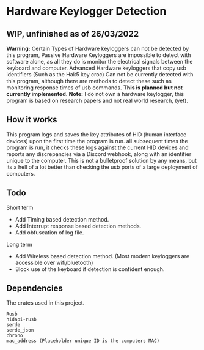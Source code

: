 # Hardware Keylogger Detection
 
## WIP, unfinished as of 26/03/2022

**Warning:** Certain Types of Hardware keyloggers can not be detected by this program, Passive Hardware Keyloggers are impossible to detect with software alone, as all they do is monitor the electrical signals between the keyboard and computer. Advanced Hardware keyloggers that copy usb identifiers (Such as the Hak5 key croc) Can not be currently detected with this program, although there are methods to detect these such as monitoring response times of usb commands. **This is planned but not currently implemented**.
**Note:** I do not own a hardware keylogger, this program is based on research papers and not real world research, (yet).
## How it works
This program logs and saves the key attributes of HID (human interface devices) upon the first time the program is run. all subsequent times the program is run, it checks these logs against the current HID devices and reports any discrepancies via a Discord webhook, along with an identifier unique to the computer.
This is not a bulletproof solution by any means, but its a hell of a lot better than checking the usb ports of a large deployment of computers.
 
## Todo
 
Short term
- Add Timing based detection method.
- Add Interrupt response based detection methods.
- Add obfuscation of log file.
 
Long term
- Add Wireless based detection method. (Most modern keyloggers are accessible over wifi/bluetooth)
- Block use of the keyboard if detection is confident enough.

## Dependencies
The crates used in this project.
```
Rusb
hidapi-rusb
serde
serde_json
chrono
mac_address (Placeholder unique ID is the computers MAC)
```

